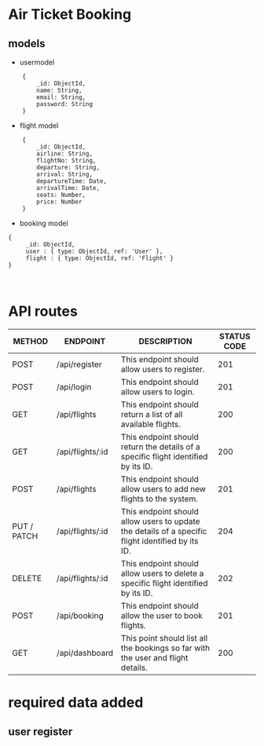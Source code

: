 # Air Ticket Booking

## models

- usermodel

```
    {
        _id: ObjectId,
        name: String,
        email: String,
        password: String
    }
```

- flight model

```
    {
        _id: ObjectId,
        airline: String,
        flightNo: String,
        departure: String,
        arrival: String,
        departureTime: Date,
        arrivalTime: Date,
        seats: Number,
        price: Number
    }
```
- booking model

```
{
	 _id: ObjectId,
	 user : { type: ObjectId, ref: 'User' },
	 flight : { type: ObjectId, ref: 'Flight' }
}

```


<br/>


# API routes


| METHOD | ENDPOINT | DESCRIPTION | STATUS CODE |
| --- | --- | --- | --- |
| POST | /api/register | This endpoint should allow users to register. | 201 |
| POST | /api/login | This endpoint should allow users to login. | 201 |
| GET | /api/flights | This endpoint should return a list of all available flights. | 200 |
| GET | /api/flights/:id | This endpoint should return the details of a specific flight identified by its ID. | 200 |
| POST | /api/flights | This endpoint should allow users to add new flights to the system. | 201 |
| PUT / PATCH | /api/flights/:id | This endpoint should allow users to update the details of a specific flight identified by its ID. | 204 |
| DELETE | /api/flights/:id | This endpoint should allow users to delete a specific flight identified by its ID. | 202 |
| POST | /api/booking | This endpoint should allow the user to book flights. | 201 |
| GET | /api/dashboard | This point should list all the bookings so far with the user and flight details. | 200 |


# required data added

## user register

```

```